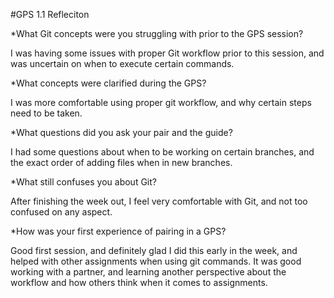#GPS 1.1 Refleciton

*What Git concepts were you struggling with prior to the GPS session?

I was having some issues with proper Git workflow prior to this session, and was uncertain on when to execute certain commands.

*What concepts were clarified during the GPS?

I was more comfortable using proper git workflow, and why certain steps need to be taken.

*What questions did you ask your pair and the guide?

I had some questions about when to be working on certain branches, and the exact order of adding files when in new branches.

*What still confuses you about Git?

After finishing the week out, I feel very comfortable with Git, and not too confused on any aspect.

*How was your first experience of pairing in a GPS?

Good first session, and definitely glad I did this early in the week, and helped with other assignments when using git commands. It was good working with a partner, and learning another perspective about the workflow and how others think when it comes to assignments.